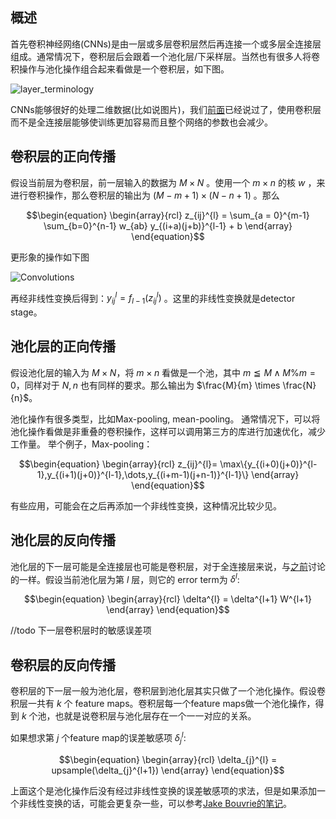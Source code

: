 ## 概述

首先卷积神经网络(CNNs)是由一层或多层卷积层然后再连接一个或多层全连接层组成。通常情况下，卷积层后会跟着一个池化层/下采样层。当然也有很多人将卷积操作与池化操作组合起来看做是一个卷积层，如下图。

![layer_terminology](https://raw.githubusercontent.com/lehyu/lehyu.github.com/master/image/DL/CNNs/layer_terminology.png)

CNNs能够很好的处理二维数据(比如说图片)，我们[前面](http://blog.csdn.net/lehyu/article/details/52266090)已经说过了，使用卷积层而不是全连接层能够使训练更加容易而且整个网络的参数也会减少。

## 卷积层的正向传播

假设当前层为卷积层，前一层输入的数据为 $M \times N$ 。使用一个 $m \times n$ 的核 $w$ ，来进行卷积操作，那么卷积层的输出为 $(M - m + 1) \times (N - n + 1)$ 。那么

$$\begin{equation}
\begin{array}{rcl}
z_{ij}^{l} = \sum_{a = 0}^{m-1} \sum_{b=0}^{n-1} w_{ab} y_{(i+a)(j+b)}^{l-1} + b
\end{array}
\end{equation}$$

更形象的操作如下图

![Convolutions](https://raw.githubusercontent.com/lehyu/lehyu.github.com/master/image/DL/CNNs/Convolution_schematic.gif)

再经非线性变换后得到：$y_{ij}^{l} = f_{l-1}(z_{ij}^{l})$ 。这里的非线性变换就是detector stage。

## 池化层的正向传播

假设池化层的输入为 $M \times N$，将 $m \times n$ 看做是一个池，其中 $m \leqq M \land M \% m = 0$，同样对于 $N,n$ 也有同样的要求。那么输出为 $\frac{M}{m} \times \frac{N}{n}$。

池化操作有很多类型，比如Max-pooling, mean-pooling。 通常情况下，可以将池化操作看做是非重叠的卷积操作，这样可以调用第三方的库进行加速优化，减少工作量。
举个例子，Max-pooling：

$$\begin{equation}
\begin{array}{rcl}
z_{ij}^{l}= \max\{y_{(i+0)(j+0)}^{l-1},y_{(i+1)(j+0)}^{l-1},\dots,y_{(i+m-1)(j+n-1)}^{l-1}\}
\end{array}
\end{equation}$$

有些应用，可能会在之后再添加一个非线性变换，这种情况比较少见。

## 池化层的反向传播

池化层的下一层可能是全连接层也可能是卷积层，对于全连接层来说，与[之前](http://blog.csdn.net/lehyu/article/details/52232063)讨论的一样。假设当前池化层为第 $l$ 层，则它的 error term为 $\delta^{l}$:

$$\begin{equation}
\begin{array}{rcl}
\delta^{l} = \delta^{l+1} W^{l+1}
\end{array}
\end{equation}$$

//todo 下一层卷积层时的敏感误差项

## 卷积层的反向传播
卷积层的下一层一般为池化层，卷积层到池化层其实只做了一个池化操作。假设卷积层一共有 $k$ 个 feature maps。卷积层每一个feature maps做一个池化操作，得到 $k$ 个池，也就是说卷积层与池化层存在一个一一对应的关系。

如果想求第 $j$ 个feature map的误差敏感项 $\delta_{j}^{l}$:

$$\begin{equation}
\begin{array}{rcl}
\delta_{j}^{l} = upsample(\delta_{j}^{l+1})
\end{array}
\end{equation}$$

上面这个是池化操作后没有经过非线性变换的误差敏感项的求法，但是如果添加一个非线性变换的话，可能会更复杂一些，可以参考[Jake Bouvrie的笔记](http://cogprints.org/5869/1/cnn_tutorial.pdf)。
